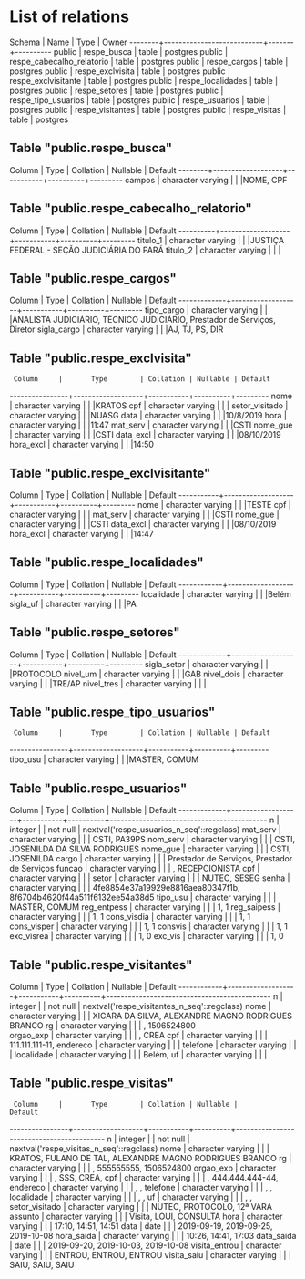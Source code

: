 # List of relations
 Schema |           Name            | Type  |  Owner
--------+---------------------------+-------+----------
 public | respe_busca               | table | postgres
 public | respe_cabecalho_relatorio | table | postgres
 public | respe_cargos              | table | postgres
 public | respe_exclvisita          | table | postgres
 public | respe_exclvisitante       | table | postgres
 public | respe_localidades         | table | postgres
 public | respe_setores             | table | postgres
 public | respe_tipo_usuarios       | table | postgres
 public | respe_usuarios            | table | postgres
 public | respe_visitantes          | table | postgres
 public | respe_visitas             | table | postgres

## Table "public.respe_busca"
 Column |       Type        | Collation | Nullable | Default
--------+-------------------+-----------+----------+---------
 campos | character varying |           |          |NOME, CPF

## Table "public.respe_cabecalho_relatorio"
  Column  |       Type        | Collation | Nullable | Default
----------+-------------------+-----------+----------+---------
 titulo_1 | character varying |           |          |JUSTIÇA FEDERAL - SEÇÃO JUDICIÁRIA DO PARÁ
 titulo_2 | character varying |           |          |

## Table "public.respe_cargos"
   Column    |       Type        | Collation | Nullable | Default
-------------+-------------------+-----------+----------+---------
 tipo_cargo  | character varying |           |          |ANALISTA JUDICIÁRIO, TÉCNICO JUDICIÁRIO, Prestador de Serviços, Diretor
 sigla_cargo | character varying |           |          |AJ, TJ, PS, DIR

## Table "public.respe_exclvisita"
     Column     |       Type        | Collation | Nullable | Default
----------------+-------------------+-----------+----------+---------
 nome           | character varying |           |          |KRATOS
 cpf            | character varying |           |          |
 setor_visitado | character varying |           |          |NUASG
 data           | character varying |           |          |10/8/2019
 hora           | character varying |           |          |11:47
 mat_serv       | character varying |           |          |CSTI
 nome_gue       | character varying |           |          |CSTI
 data_excl      | character varying |           |          |08/10/2019
 hora_excl      | character varying |           |          |14:50

## Table "public.respe_exclvisitante"
  Column   |       Type        | Collation | Nullable | Default
-----------+-------------------+-----------+----------+---------
 nome      | character varying |           |          |TESTE
 cpf       | character varying |           |          |
 mat_serv  | character varying |           |          |CSTI
 nome_gue  | character varying |           |          |CSTI
 data_excl | character varying |           |          |08/10/2019
 hora_excl | character varying |           |          |14:47

## Table "public.respe_localidades"
   Column   |       Type        | Collation | Nullable | Default 
------------+-------------------+-----------+----------+---------
 localidade | character varying |           |          |Belém      
 sigla_uf   | character varying |           |          |PA

## Table "public.respe_setores"
   Column    |       Type        | Collation | Nullable | Default
-------------+-------------------+-----------+----------+---------
 sigla_setor | character varying |           |          |PROTOCOLO
 nivel_um    | character varying |           |          |GAB
 nivel_dois  | character varying |           |          |TRE/AP
 nivel_tres  | character varying |           |          |

## Table "public.respe_tipo_usuarios"
     Column     |       Type        | Collation | Nullable | Default
----------------+-------------------+-----------+----------+---------
 tipo_usu       | character varying |           |          |MASTER, COMUM

## Table "public.respe_usuarios"
   Column    |       Type        | Collation | Nullable |                  Default
-------------+-------------------+-----------+----------+-------------------------------------------
 n           | integer           |           | not null | nextval('respe_usuarios_n_seq'::regclass)
 mat_serv    | character varying |           |          | CSTI, PA39PS
 nom_serv    | character varying |           |          | CSTI, JOSENILDA DA SILVA RODRIGUES
 nome_gue    | character varying |           |          | CSTI, JOSENILDA
 cargo       | character varying |           |          | Prestador de Serviços, Prestador de Serviços
 funcao      | character varying |           |          | , RECEPCIONISTA
 cpf         | character varying |           |          |
 setor       | character varying |           |          | NUTEC, SESEG
 senha       | character varying |           |          | 4fe8854e37a19929e8816aea80347f1b, 8f6704b4620f44a511f6132ee54a38d5
 tipo_usu    | character varying |           |          | MASTER, COMUM
 reg_entpess | character varying |           |          | 1, 1
 reg_saipess | character varying |           |          | 1, 1
 cons_visdia | character varying |           |          | 1, 1
 cons_visper | character varying |           |          | 1, 1
 consvis     | character varying |           |          | 1, 1
 exc_visrea  | character varying |           |          | 1, 0
 exc_vis     | character varying |           |          | 1, 0

## Table "public.respe_visitantes"
   Column   |       Type        | Collation | Nullable |                   Default
------------+-------------------+-----------+----------+---------------------------------------------
 n          | integer           |           | not null | nextval('respe_visitantes_n_seq'::regclass)
 nome       | character varying |           |          | XICARA DA SILVA, ALEXANDRE MAGNO RODRIGUES BRANCO
 rg         | character varying |           |          | , 1506524800 					
 orgao_exp  | character varying |           |          | , CREA
 cpf        | character varying |           |          | 111.111.111-11, 
 endereco   | character varying |           |          |
 telefone   | character varying |           |          |
 localidade | character varying |           |          | Belém, 
 uf         | character varying |           |          |

## Table "public.respe_visitas"
     Column     |       Type        | Collation | Nullable |                 Default
----------------+-------------------+-----------+----------+------------------------------------------
 n              | integer           |           | not null | nextval('respe_visitas_n_seq'::regclass)
 nome           | character varying |           |          | KRATOS, FULANO DE TAL, ALEXANDRE MAGNO RODRIGUES BRANCO
 rg             | character varying |           |          | , 555555555, 1506524800
 orgao_exp      | character varying |           |          | , SSS, CREA, 
 cpf            | character varying |           |          | , 444.444.444-44, 
 endereco       | character varying |           |          | , , 
 telefone       | character varying |           |          | , ,
 localidade     | character varying |           |          | , ,
 uf             | character varying |           |          | , ,
 setor_visitado | character varying |           |          | NUTEC, PROTOCOLO, 12ª VARA
 assunto        | character varying |           |          | Visita, LOUI, CONSULTA
 hora           | character varying |           |          | 17:10, 14:51, 14:51
 data           | date              |           |          | 2019-09-19, 2019-09-25, 2019-10-08
 hora_saida     | character varying |           |          | 10:26, 14:41, 17:03
 data_saida     | date              |           |          | 2019-09-20, 2019-10-03, 2019-10-08
 visita_entrou  | character varying |           |          | ENTROU, ENTROU, ENTROU
 visita_saiu    | character varying |           |          | SAIU, SAIU, SAIU